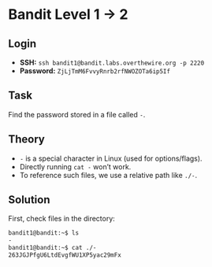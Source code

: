 # Bandit Level 1 → 2

## Login
- **SSH:** `ssh bandit1@bandit.labs.overthewire.org -p 2220`
- **Password:** `ZjLjTmM6FvvyRnrb2rfNWOZOTa6ip5If`

## Task
Find the password stored in a file called `-`.

## Theory
- `-` is a special character in Linux (used for options/flags).  
- Directly running `cat -` won’t work.  
- To reference such files, we use a relative path like `./-`.

## Solution
First, check files in the directory:
```bash
bandit1@bandit:~$ ls
-
bandit1@bandit:~$ cat ./-
263JGJPfgU6LtdEvgfWU1XP5yac29mFx
```
